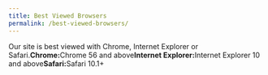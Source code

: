 ```yaml
---
title: Best Viewed Browsers
permalink: /best-viewed-browsers/
---
```


Our site is best viewed with Chrome, Internet Explorer or Safari.<b>Chrome:</b>Chrome 56 and above<b>Internet Explorer:</b>Internet Explorer 10 and above<b>Safari:</b>Safari 10.1+